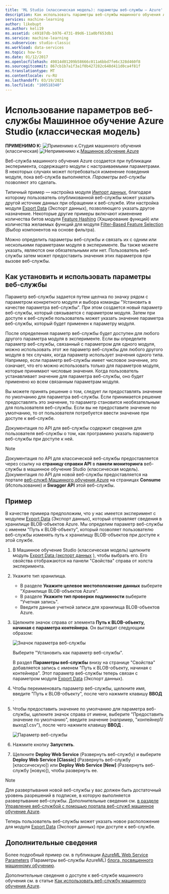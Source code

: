 ```yaml
---
title: 'ML Studio (классическая модель): параметры веб-службы — Azure'
description: Как использовать параметры веб-службы машинного обучения Azure для изменения поведения модели при доступе к веб-службе.
services: machine-learning
author: likebupt
ms.author: keli19
ms.assetid: c49187db-b976-4731-89d6-11a0bf653db1
ms.service: machine-learning
ms.subservice: studio-classic
ms.workload: data-services
ms.topic: how-to
ms.date: 01/12/2017
ms.openlocfilehash: 49814d01209b58666c011a6bbd7fe6c328d460f8
ms.sourcegitcommit: 867cb1b7a1f3a1f0b427282c648d411d0ca4f81f
ms.translationtype: MT
ms.contentlocale: ru-RU
ms.lasthandoff: 03/19/2021
ms.locfileid: "100518340"
---
```

# <a name="use-azure-machine-learning-studio-classic-web-service-parameters"></a>Использование параметров веб-службы Машинное обучение Azure Studio (классическая модель)

**ПРИМЕНИМО К:**  ![Применимо к.](../../../includes/media/aml-applies-to-skus/yes.png)Студия машинного обучения (классическая)   ![Неприменимо к.](../../../includes/media/aml-applies-to-skus/no.png)[Машинное обучение Azure](../overview-what-is-machine-learning-studio.md#ml-studio-classic-vs-azure-machine-learning-studio)


Веб-служба машинного обучения Azure создается при публикации эксперимента, содержащего модули с настраиваемыми параметрами. В некоторых случаях может потребоваться изменение поведения модуля, пока веб-служба выполняется. *Параметры веб-службы* позволяют это сделать. 

Типичный пример — настройка модуля [Импорт данных][reader], благодаря которому пользователь опубликованной веб-службы может указать другой источник данных при обращении к веб-службе. Или настройка модуля [Export Data][writer] (Экспорт данных), позволяющего указать другое назначение. Некоторые другие примеры включают изменение количества битов модуля [Feature Hashing][feature-hashing] (Хэширование функций) или количества желаемых функций для модуля [Filter-Based Feature Selection][filter-based-feature-selection] (Выбор компонентов на основе фильтра). 

Можно определить параметры веб-службы и связать их с одним или несколькими параметрами модуля в эксперименте. Вы также можете указать, являются они обязательными или нет. Пользователь веб-службы затем может предоставить значения этих параметров при вызове веб-службы. 



## <a name="how-to-set-and-use-web-service-parameters"></a>Как установить и использовать параметры веб-службы
Параметр веб-службы задается путем щелчка по значку рядом с параметром конкретного модуля и выбора команды "Установить в качестве параметра веб-службы". При этом создается новый параметр веб-службы, который связывается с параметром модуля. Затем при доступе к веб-службе пользователь может указать значение параметра веб-службы, который будет применен к параметру модуля.

После определения параметр веб-службы будет доступен для любого другого параметра модуля в эксперименте. Если вы определите параметр веб-службы, связанный с параметром для одного модуля, можно использовать этот же параметр веб-службы для любого другого модуля в тех случаях, когда параметр использует значения одного типа. Например, если параметр веб-службы имеет числовое значение, это означает, что его можно использовать только для параметров модуля, которые принимают числовые значения. Когда пользователь устанавливает значение для параметра веб-службы, оно будет применено ко всем связанным параметрам модуля.

Вы можете принять решение о том, следует ли предоставлять значение по умолчанию для параметра веб-службы. Если принимается решение предоставлять это значение, то параметр становится необязательным для пользователя веб-службы. Если вы не предоставите значение по умолчанию, то от пользователя потребуется ввести значение при доступе к веб-службе.

Документация по API для веб-службы содержит сведения для пользователя веб-службы о том, как программно указать параметр веб-службы при доступе к ней.

> [!NOTE]
> Документация по API для классической веб-службы предоставляется через ссылку на **страницу справки API** в **панели мониторинга** веб-службы в машинное обучение Studio (классическая модель). Документация по API для новой веб-службы предоставляется на портале [веб-служб Машинного обучения Azure](https://services.azureml.net/Quickstart) на страницах **Consume** (Использование) и **Swagger API** этой веб-службы.
> 
> 

## <a name="example"></a>Пример
В качестве примера предположим, что у нас имеется эксперимент с модулем [Export Data][writer] (Экспорт данных), который отправляет сведения в хранилище BLOB-объектов Azure. Мы определим параметр веб-службы с именем "Путь к BLOB-объекту", который позволяет пользователю веб-службы изменять путь к хранилищу BLOB-объектов при доступе к этой службе.

1. В Машинное обучение Studio (классическая модель) щелкните модуль [Export Data (экспорт данных][writer] ), чтобы выбрать его. Его свойства отображаются на панели "Свойства" справа от холста эксперимента.
2. Укажите тип хранилища.
   
   * В разделе **Укажите целевое местоположение данных** выберите "Хранилище BLOB-объектов Azure".
   * В разделе **Укажите тип проверки подлинности** выберите "Учетная запись".
   * Введите данные учетной записи для хранилища BLOB-объектов Azure. 

3. Щелкните значок справа от элемента **Путь к BLOB-объекту, начиная с параметра контейнера**. Он выглядит следующим образом:
   
   ![Значок параметра веб-службы](./media/web-service-parameters/icon.png)
   
   Выберите "Установить как параметр веб-службы".
   
   В раздел **Параметры веб-службы** внизу на странице "Свойства" добавляется запись с именем "Путь к BLOB-объекту, начиная с контейнера". Этот параметр веб-службы теперь связан с параметром модуля [Export Data][writer] (Экспорт данных).
4. Чтобы переименовать параметр веб-службы, щелкните имя, введите "Путь к BLOB-объекту", после чего нажмите клавишу **ВВОД** . 
5. Чтобы предоставить значение по умолчанию для параметра веб-службы, щелкните значок справа от имени, выберите "Предоставить значение по умолчанию", введите значение (например, "контейнер1/выход1.csv"), после чего нажмите клавишу **ВВОД** .
   
   ![Параметр веб-службы](./media/web-service-parameters/parameter.png)
6. Нажмите кнопку **Запустить**. 
7. Щелкните **Deploy Web Service** (Развернуть веб-службу) и выберите **Deploy Web Service [Classic]** (Развернуть веб-службу [классическую]) или **Deploy Web Service [New]** (Развернуть веб-службу [новую]), чтобы развернуть ее.

> [!NOTE] 
> Для развертывания новой веб-службы у вас должен быть достаточный уровень разрешений в подписке, в которую выполняется развертывание веб-службы. Дополнительные сведения см. [в разделе Управление веб-службой с помощью портала веб-служб машинное обучение Azure](manage-new-webservice.md). 

Теперь пользователь веб-службы может указать новое расположение для модуля [Export Data][writer] (Экспорт данных) при доступе к веб-службе.

## <a name="more-information"></a>Дополнительные сведения
Более подробный пример см. в публикации [AzureML Web Service Parameters](/archive/blogs/machinelearning/azureml-web-service-parameters) (Параметры веб-службы AzureML) [блога, посвященного машинному обучению](/archive/blogs/machinelearning/azureml-web-service-parameters).

Дополнительные сведения о доступе к веб-службе машинного обучения см. в статье [Как использовать веб-службу машинного обучения Azure](consume-web-services.md).

<!-- Module References -->
[feature-hashing]: /azure/machine-learning/studio-module-reference/feature-hashing
[filter-based-feature-selection]: /previous-versions/azure/dn905854(v=azure.100)
[reader]: /azure/machine-learning/studio-module-reference/import-data
[writer]: /azure/machine-learning/studio-module-reference/export-data